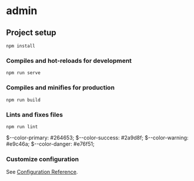 # admin

## Project setup
```
npm install
```

### Compiles and hot-reloads for development
```
npm run serve
```

### Compiles and minifies for production
```
npm run build
```

### Lints and fixes files
```
npm run lint
```
$--color-primary: #264653;
$--color-success: #2a9d8f;
$--color-warning: #e9c46a;
$--color-danger: #e76f51;

### Customize configuration
See [Configuration Reference](https://cli.vuejs.org/config/).
